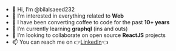 - 👋 Hi, I’m @bilalsaeed232
- 👀 I’m interested in everything related to **Web**
- 🦾 I have been converting coffee to code for the past **10+ years**
- 🌱 I’m currently learning **graphql** (ins and outs)
- 💞️ I’m looking to collaborate on open source **ReactJS** projects
- 📫 You can reach me on 👉[LinkedIn](https://www.linkedin.com/in/bilal-saeed-a352a238/)👈

<!---
bilalsaeed232/bilalsaeed232 is a ✨ special ✨ repository because its `README.md` (this file) appears on your GitHub profile.
You can click the Preview link to take a look at your changes.
--->

